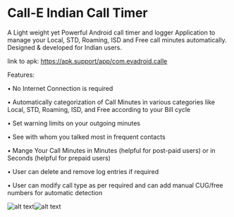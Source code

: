 # Call-E Indian Call Timer
A Light weight yet Powerful Android call timer and logger Application to manage your Local, STD, Roaming, ISD and Free call minutes automatically. 
Designed & developed for Indian users.

link to apk: https://apk.support/app/com.evadroid.calle

Features:

•	No Internet Connection is required

•	Automatically categorization of Call Minutes in various categories like Local, STD, Roaming, ISD, and Free according to your Bill cycle

•	Set warning limits on your outgoing minutes

•	See with whom you talked most in frequent contacts

•	Mange Your Call Minutes in Minutes (helpful for post-paid users) or in Seconds (helpful for prepaid users)

•	User can delete and remove log entries if required

•	User can modify call type as per required and can add manual CUG/free numbers for automatic detection

![alt text](https://image.winudf.com/v2/image/Y29tLmV2YWRyb2lkLmNhbGxlX3NjcmVlbnNob3RzXzBfYmE1OGFlMGY/screen-0.jpg?h=800&fakeurl=1)![alt text](https://image.winudf.com/v2/image/Y29tLmV2YWRyb2lkLmNhbGxlX3NjcmVlbnNob3RzXzFfM2M2ZjMxZGY/screen-1.jpg?h=800&fakeurl=1)
